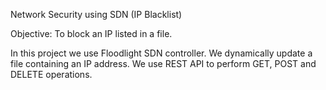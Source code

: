 Network Security using SDN (IP Blacklist)

Objective: To block an IP listed in a file.

In this project we use Floodlight SDN controller. We dynamically update a file containing an IP address. We use REST API to perform GET, POST and DELETE operations.
